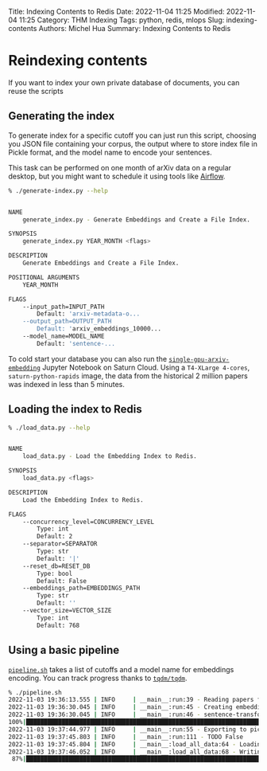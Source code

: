 Title: Indexing Contents to Redis
Date: 2022-11-04 11:25
Modified: 2022-11-04 11:25
Category: THM Indexing
Tags: python, redis, mlops
Slug: indexing-contents
Authors: Michel Hua
Summary: Indexing Contents to Redis

# Reindexing contents

If you want to index your own private database of documents, you can reuse the scripts

## Generating the index

To generate index for a specific cutoff you can just run this script, choosing you JSON file containing your corpus, the output where to store index file in Pickle format, and the model name to encode your sentences.

This task can be performed on one month of arXiv data on a regular desktop, but you might want to schedule it using tools like [Airflow](https://github.com/apache/airflow).

```sh
% ./generate-index.py --help


NAME
    generate_index.py - Generate Embeddings and Create a File Index.

SYNOPSIS
    generate_index.py YEAR_MONTH <flags>

DESCRIPTION
    Generate Embeddings and Create a File Index.

POSITIONAL ARGUMENTS
    YEAR_MONTH

FLAGS
    --input_path=INPUT_PATH
        Default: 'arxiv-metadata-o...
    --output_path=OUTPUT_PATH
        Default: 'arxiv_embeddings_10000...
    --model_name=MODEL_NAME
        Default: 'sentence-...
```

To cold start your database you can also run the [`single-gpu-arxiv-embedding`](https://github.com/artefactory/redis-team-THM/blob/main/datascience/single-gpu-arxiv-embeddings.ipynb) Jupyter Notebook on Saturn Cloud. Using a `T4-XLarge 4-cores`, `saturn-python-rapids` image, the data from the historical 2 million papers was indexed in less than 5 minutes.

## Loading the index to Redis

```sh
% ./load_data.py --help


NAME
    load_data.py - Load the Embedding Index to Redis.

SYNOPSIS
    load_data.py <flags>

DESCRIPTION
    Load the Embedding Index to Redis.

FLAGS
    --concurrency_level=CONCURRENCY_LEVEL
        Type: int
        Default: 2
    --separator=SEPARATOR
        Type: str
        Default: '|'
    --reset_db=RESET_DB
        Type: bool
        Default: False
    --embeddings_path=EMBEDDINGS_PATH
        Type: str
        Default: ''
    --vector_size=VECTOR_SIZE
        Type: int
        Default: 768
```


## Using a basic pipeline

[`pipeline.sh`](https://github.com/artefactory/redis-team-THM/blob/main/scripts/pipeline.sh) takes a list of cutoffs and a model name for embeddings encoding. You can track progress thanks to [`tqdm/tqdm`](https://github.com/tqdm/tqdm).

```sh
% ./pipeline.sh
2022-11-03 19:36:13.555 | INFO     | __main__:run:39 - Reading papers for 200907...
2022-11-03 19:36:30.045 | INFO     | __main__:run:45 - Creating embeddings from title and abstract...
2022-11-03 19:36:30.045 | INFO     | __main__:run:46 - sentence-transformers/all-MiniLM-L12-v2
100%|██████████████████████████████████████████████████████████████████████████████| 2306/2306 [01:14<00:00, 30.78it/s]
2022-11-03 19:37:44.977 | INFO     | __main__:run:55 - Exporting to pickle file...
2022-11-03 19:37:45.803 | INFO     | __main__:run:111 - TODO False
2022-11-03 19:37:45.804 | INFO     | __main__:load_all_data:64 - Loading papers...
2022-11-03 19:37:46.052 | INFO     | __main__:load_all_data:68 - Writing to Redis...
 87%|███████████████████████████████████████████████████████████████████▊          | 2003/2306 [01:28<00:13, 22.24it/s]
```
